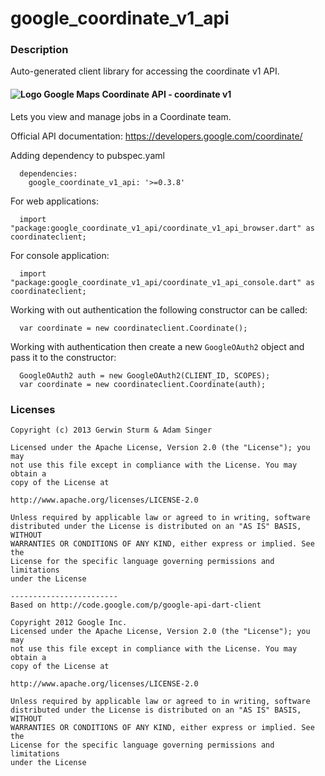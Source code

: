 # google_coordinate_v1_api

### Description

Auto-generated client library for accessing the coordinate v1 API.

#### ![Logo](http://www.google.com/images/icons/product/search-16.gif) Google Maps Coordinate API - coordinate v1

Lets you view and manage jobs in a Coordinate team.

Official API documentation: https://developers.google.com/coordinate/

Adding dependency to pubspec.yaml

```
  dependencies:
    google_coordinate_v1_api: '>=0.3.8'
```

For web applications:

```
  import "package:google_coordinate_v1_api/coordinate_v1_api_browser.dart" as coordinateclient;
```

For console application:

```
  import "package:google_coordinate_v1_api/coordinate_v1_api_console.dart" as coordinateclient;
```

Working with out authentication the following constructor can be called:

```
  var coordinate = new coordinateclient.Coordinate();
```

Working with authentication then create a new `GoogleOAuth2` object and pass it to the constructor:


```
  GoogleOAuth2 auth = new GoogleOAuth2(CLIENT_ID, SCOPES);
  var coordinate = new coordinateclient.Coordinate(auth);
```

### Licenses

```
Copyright (c) 2013 Gerwin Sturm & Adam Singer

Licensed under the Apache License, Version 2.0 (the "License"); you may 
not use this file except in compliance with the License. You may obtain a 
copy of the License at

http://www.apache.org/licenses/LICENSE-2.0

Unless required by applicable law or agreed to in writing, software
distributed under the License is distributed on an "AS IS" BASIS, WITHOUT
WARRANTIES OR CONDITIONS OF ANY KIND, either express or implied. See the
License for the specific language governing permissions and limitations 
under the License

------------------------
Based on http://code.google.com/p/google-api-dart-client

Copyright 2012 Google Inc.
Licensed under the Apache License, Version 2.0 (the "License"); you may 
not use this file except in compliance with the License. You may obtain a
copy of the License at

http://www.apache.org/licenses/LICENSE-2.0

Unless required by applicable law or agreed to in writing, software
distributed under the License is distributed on an "AS IS" BASIS, WITHOUT
WARRANTIES OR CONDITIONS OF ANY KIND, either express or implied. See the
License for the specific language governing permissions and limitations 
under the License

```

